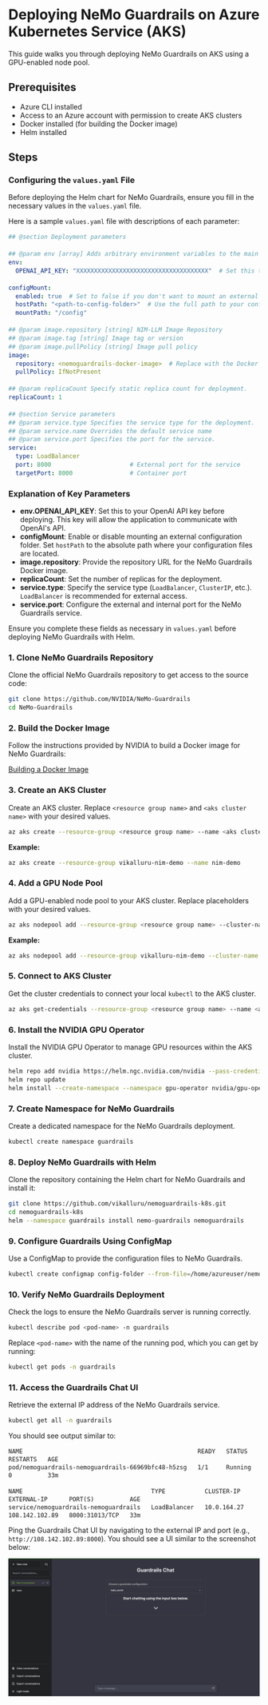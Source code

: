 
# Deploying NeMo Guardrails on Azure Kubernetes Service (AKS)

This guide walks you through deploying NeMo Guardrails on AKS using a GPU-enabled node pool.

## Prerequisites

- Azure CLI installed
- Access to an Azure account with permission to create AKS clusters
- Docker installed (for building the Docker image)
- Helm installed

## Steps

### Configuring the `values.yaml` File

Before deploying the Helm chart for NeMo Guardrails, ensure you fill in the necessary values in the `values.yaml` file.

Here is a sample `values.yaml` file with descriptions of each parameter:

```yaml
## @section Deployment parameters

## @param env [array] Adds arbitrary environment variables to the main container
env:
  OPENAI_API_KEY: "XXXXXXXXXXXXXXXXXXXXXXXXXXXXXXXXXXXXX"  # Set this to your OpenAI API Key before deployment

configMount:
  enabled: true  # Set to false if you don't want to mount an external folder
  hostPath: "<path-to-config-folder>"  # Use the full path to your configuration folder here
  mountPath: "/config"

## @param image.repository [string] NIM-LLM Image Repository
## @param image.tag [string] Image tag or version
## @param image.pullPolicy [string] Image pull policy
image:
  repository: <nemoguardrails-docker-image>  # Replace with the Docker image URL for NeMo Guardrails
  pullPolicy: IfNotPresent

## @param replicaCount Specify static replica count for deployment.
replicaCount: 1

## @section Service parameters
## @param service.type Specifies the service type for the deployment.
## @param service.name Overrides the default service name
## @param service.port Specifies the port for the service.
service:
  type: LoadBalancer
  port: 8000                      # External port for the service
  targetPort: 8000                # Container port
```

### Explanation of Key Parameters

- **env.OPENAI_API_KEY**: Set this to your OpenAI API key before deploying. This key will allow the application to communicate with OpenAI's API.
- **configMount**: Enable or disable mounting an external configuration folder. Set `hostPath` to the absolute path where your configuration files are located.
- **image.repository**: Provide the repository URL for the NeMo Guardrails Docker image.
- **replicaCount**: Set the number of replicas for the deployment.
- **service.type**: Specify the service type (`LoadBalancer`, `ClusterIP`, etc.). `LoadBalancer` is recommended for external access.
- **service.port**: Configure the external and internal port for the NeMo Guardrails service.

Ensure you complete these fields as necessary in `values.yaml` before deploying NeMo Guardrails with Helm.

### 1. Clone NeMo Guardrails Repository

Clone the official NeMo Guardrails repository to get access to the source code:

```bash
git clone https://github.com/NVIDIA/NeMo-Guardrails
cd NeMo-Guardrails
```

### 2. Build the Docker Image

Follow the instructions provided by NVIDIA to build a Docker image for NeMo Guardrails:

[Building a Docker Image](https://docs.nvidia.com/nemo/guardrails/user_guides/advanced/using-docker.html)

### 3. Create an AKS Cluster

Create an AKS cluster. Replace `<resource group name>` and `<aks cluster name>` with your desired values.

```bash
az aks create --resource-group <resource group name> --name <aks cluster name>
```

**Example:**

```bash
az aks create --resource-group vikalluru-nim-demo --name nim-demo
```

### 4. Add a GPU Node Pool

Add a GPU-enabled node pool to your AKS cluster. Replace placeholders with your desired values.

```bash
az aks nodepool add --resource-group <resource group name> --cluster-name <aks cluster name> --name <nodepool name> --node-count 1 --skip-gpu-driver-install --node-vm-size <desired VM type> --node-osdisk-size 2048 --max-pods 110
```

**Example:**

```bash
az aks nodepool add --resource-group vikalluru-nim-demo --cluster-name nim-demo --name gpupool --node-count 1 --skip-gpu-driver-install --node-vm-size Standard_NC24ads_A100_v4 --node-osdisk-size 2048 --max-pods 110
```

### 5. Connect to AKS Cluster

Get the cluster credentials to connect your local `kubectl` to the AKS cluster.

```bash
az aks get-credentials --resource-group <resource group name> --name <aks cluster name>
```

### 6. Install the NVIDIA GPU Operator

Install the NVIDIA GPU Operator to manage GPU resources within the AKS cluster.

```bash
helm repo add nvidia https://helm.ngc.nvidia.com/nvidia --pass-credentials
helm repo update
helm install --create-namespace --namespace gpu-operator nvidia/gpu-operator --wait --generate-name
```

### 7. Create Namespace for NeMo Guardrails

Create a dedicated namespace for the NeMo Guardrails deployment.

```bash
kubectl create namespace guardrails
```

### 8. Deploy NeMo Guardrails with Helm

Clone the repository containing the Helm chart for NeMo Guardrails and install it:

```bash
git clone https://github.com/vikalluru/nemoguardrails-k8s.git
cd nemoguardrails-k8s
helm --namespace guardrails install nemo-guardrails nemoguardrails
```

### 9. Configure Guardrails Using ConfigMap

Use a ConfigMap to provide the configuration files to NeMo Guardrails.

```bash
kubectl create configmap config-folder --from-file=/home/azureuser/nemoguardrails/examples/configs -n guardrails
```

### 10. Verify NeMo Guardrails Deployment

Check the logs to ensure the NeMo Guardrails server is running correctly.

```bash
kubectl describe pod <pod-name> -n guardrails
```

Replace `<pod-name>` with the name of the running pod, which you can get by running:

```bash
kubectl get pods -n guardrails
```

### 11. Access the Guardrails Chat UI

Retrieve the external IP address of the NeMo Guardrails service.

```bash
kubectl get all -n guardrails
```

You should see output similar to:

```plaintext
NAME                                                 READY   STATUS    RESTARTS   AGE
pod/nemoguardrails-nemoguardrails-66969bfc48-h5zsg   1/1     Running   0          33m

NAME                                    TYPE           CLUSTER-IP    EXTERNAL-IP      PORT(S)          AGE
service/nemoguardrails-nemoguardrails   LoadBalancer   10.0.164.27   108.142.102.89   8000:31013/TCP   33m
```

Ping the Guardrails Chat UI by navigating to the external IP and port (e.g., `http://108.142.102.89:8000`). You should see a UI similar to the screenshot below:

![Guardrails Chat UI](ui.png)
